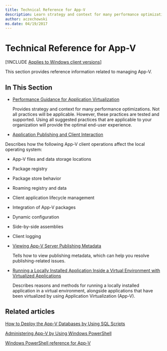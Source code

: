 ```yaml
---
title: Technical Reference for App-V
description: Learn strategy and context for many performance optimization practices in this technical reference for Application Virtualization (App-V).
author: aczechowski
ms.date: 04/19/2017
---
```


# Technical Reference for App-V

[!INCLUDE [Applies to Windows client versions](../includes/applies-to-windows-client-versions.md)]

This section provides reference information related to managing App-V.

## In This Section


-   [Performance Guidance for Application Virtualization](appv-performance-guidance.md)

    Provides strategy and context for many performance optimizations. Not all practices will be applicable. However, these practices are tested and supported. Using all suggested practices that are applicable to your organization will provide the optimal end-user experience.

-   [Application Publishing and Client Interaction](appv-application-publishing-and-client-interaction.md)

Describes how the following App-V client operations affect the local operating system:

- App-V files and data storage locations
- Package registry
- Package store behavior
- Roaming registry and data
- Client application lifecycle management
- Integration of App-V packages
- Dynamic configuration
- Side-by-side assemblies
- Client logging

-   [Viewing App-V Server Publishing Metadata](appv-viewing-appv-server-publishing-metadata.md)

    Tells how to view publishing metadata, which can help you resolve publishing-related issues.

-   [Running a Locally Installed Application Inside a Virtual Environment with Virtualized Applications](appv-running-locally-installed-applications-inside-a-virtual-environment.md)

    Describes reasons and methods for running a locally installed application in a virtual environment, alongside applications that have been virtualized by using Application Virtualization (App-V).

## Related articles

[How to Deploy the App-V Databases by Using SQL Scripts](appv-deploy-appv-databases-with-sql-scripts.md)

[Administering App-V by Using Windows PowerShell](appv-administering-appv-with-powershell.md)

[Windows PowerShell reference for App-V](/previous-versions/)
